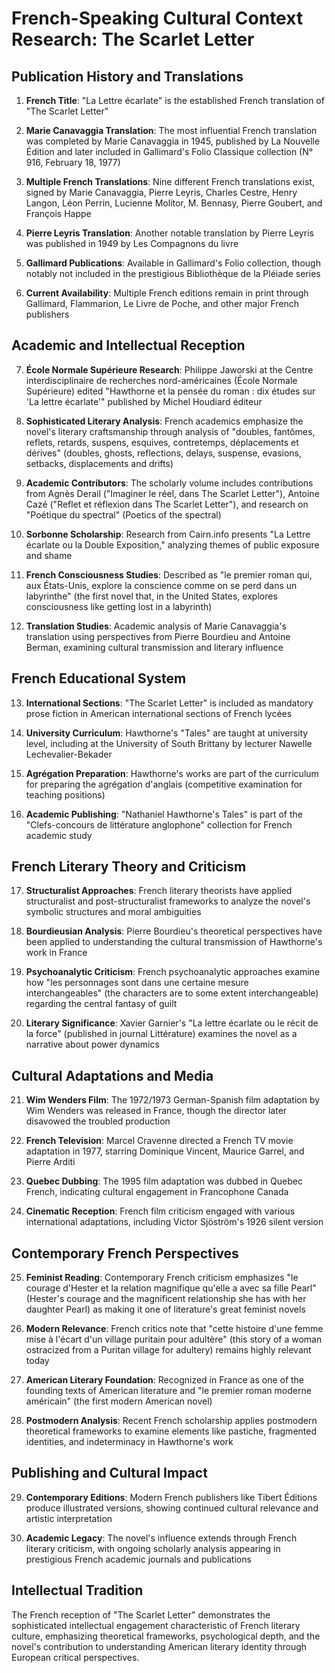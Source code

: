 # French-Speaking Cultural Context Research: The Scarlet Letter

## Publication History and Translations

1. **French Title**: "La Lettre écarlate" is the established French translation of "The Scarlet Letter"

2. **Marie Canavaggia Translation**: The most influential French translation was completed by Marie Canavaggia in 1945, published by La Nouvelle Édition and later included in Gallimard's Folio Classique collection (N° 916, February 18, 1977)

3. **Multiple French Translations**: Nine different French translations exist, signed by Marie Canavaggia, Pierre Leyris, Charles Cestre, Henry Langon, Léon Perrin, Lucienne Molitor, M. Bennasy, Pierre Goubert, and François Happe

4. **Pierre Leyris Translation**: Another notable translation by Pierre Leyris was published in 1949 by Les Compagnons du livre

5. **Gallimard Publications**: Available in Gallimard's Folio collection, though notably not included in the prestigious Bibliothèque de la Pléiade series

6. **Current Availability**: Multiple French editions remain in print through Gallimard, Flammarion, Le Livre de Poche, and other major French publishers

## Academic and Intellectual Reception

7. **École Normale Supérieure Research**: Philippe Jaworski at the Centre interdisciplinaire de recherches nord-américaines (École Normale Supérieure) edited "Hawthorne et la pensée du roman : dix études sur 'La lettre écarlate'" published by Michel Houdiard éditeur

8. **Sophisticated Literary Analysis**: French academics emphasize the novel's literary craftsmanship through analysis of "doubles, fantômes, reflets, retards, suspens, esquives, contretemps, déplacements et dérives" (doubles, ghosts, reflections, delays, suspense, evasions, setbacks, displacements and drifts)

9. **Academic Contributors**: The scholarly volume includes contributions from Agnès Derail ("Imaginer le réel, dans The Scarlet Letter"), Antoine Cazé ("Reflet et réflexion dans The Scarlet Letter"), and research on "Poétique du spectral" (Poetics of the spectral)

10. **Sorbonne Scholarship**: Research from Cairn.info presents "La Lettre écarlate ou la Double Exposition," analyzing themes of public exposure and shame

11. **French Consciousness Studies**: Described as "le premier roman qui, aux États-Unis, explore la conscience comme on se perd dans un labyrinthe" (the first novel that, in the United States, explores consciousness like getting lost in a labyrinth)

12. **Translation Studies**: Academic analysis of Marie Canavaggia's translation using perspectives from Pierre Bourdieu and Antoine Berman, examining cultural transmission and literary influence

## French Educational System

13. **International Sections**: "The Scarlet Letter" is included as mandatory prose fiction in American international sections of French lycées

14. **University Curriculum**: Hawthorne's "Tales" are taught at university level, including at the University of South Brittany by lecturer Nawelle Lechevalier-Bekader

15. **Agrégation Preparation**: Hawthorne's works are part of the curriculum for preparing the agrégation d'anglais (competitive examination for teaching positions)

16. **Academic Publishing**: "Nathaniel Hawthorne's Tales" is part of the "Clefs-concours de littérature anglophone" collection for French academic study

## French Literary Theory and Criticism

17. **Structuralist Approaches**: French literary theorists have applied structuralist and post-structuralist frameworks to analyze the novel's symbolic structures and moral ambiguities

18. **Bourdieusian Analysis**: Pierre Bourdieu's theoretical perspectives have been applied to understanding the cultural transmission of Hawthorne's work in France

19. **Psychoanalytic Criticism**: French psychoanalytic approaches examine how "les personnages sont dans une certaine mesure interchangeables" (the characters are to some extent interchangeable) regarding the central fantasy of guilt

20. **Literary Significance**: Xavier Garnier's "La lettre écarlate ou le récit de la force" (published in journal Littérature) examines the novel as a narrative about power dynamics

## Cultural Adaptations and Media

21. **Wim Wenders Film**: The 1972/1973 German-Spanish film adaptation by Wim Wenders was released in France, though the director later disavowed the troubled production

22. **French Television**: Marcel Cravenne directed a French TV movie adaptation in 1977, starring Dominique Vincent, Maurice Garrel, and Pierre Arditi

23. **Quebec Dubbing**: The 1995 film adaptation was dubbed in Quebec French, indicating cultural engagement in Francophone Canada

24. **Cinematic Reception**: French film criticism engaged with various international adaptations, including Victor Sjöström's 1926 silent version

## Contemporary French Perspectives

25. **Feminist Reading**: Contemporary French criticism emphasizes "le courage d'Hester et la relation magnifique qu'elle a avec sa fille Pearl" (Hester's courage and the magnificent relationship she has with her daughter Pearl) as making it one of literature's great feminist novels

26. **Modern Relevance**: French critics note that "cette histoire d'une femme mise à l'écart d'un village puritain pour adultère" (this story of a woman ostracized from a Puritan village for adultery) remains highly relevant today

27. **American Literary Foundation**: Recognized in France as one of the founding texts of American literature and "le premier roman moderne américain" (the first modern American novel)

28. **Postmodern Analysis**: Recent French scholarship applies postmodern theoretical frameworks to examine elements like pastiche, fragmented identities, and indeterminacy in Hawthorne's work

## Publishing and Cultural Impact

29. **Contemporary Editions**: Modern French publishers like Tibert Éditions produce illustrated versions, showing continued cultural relevance and artistic interpretation

30. **Academic Legacy**: The novel's influence extends through French literary criticism, with ongoing scholarly analysis appearing in prestigious French academic journals and publications

## Intellectual Tradition

The French reception of "The Scarlet Letter" demonstrates the sophisticated intellectual engagement characteristic of French literary culture, emphasizing theoretical frameworks, psychological depth, and the novel's contribution to understanding American literary identity through European critical perspectives.